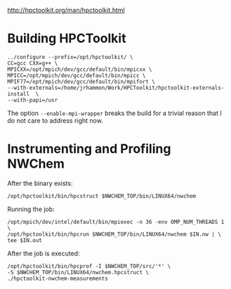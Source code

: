 http://hpctoolkit.org/man/hpctoolkit.html

# Building HPCToolkit
```
../configure --prefix=/opt/hpctoolkit/ \
CC=gcc CXX=g++ \
MPICXX=/opt/mpich/dev/gcc/default/bin/mpicxx \
MPICC=/opt/mpich/dev/gcc/default/bin/mpicc \
MPIF77=/opt/mpich/dev/gcc/default/bin/mpifort \
--with-externals=/home/jrhammon/Work/HPCToolkit/hpctoolkit-externals-install  \
--with-papi=/usr
```

The option `--enable-mpi-wrapper` breaks the build for a trivial reason that I do not care to address right now.

# Instrumenting and Profiling NWChem

After the binary exists:
```
/opt/hpctoolkit/bin/hpcstruct $NWCHEM_TOP/bin/LINUX64/nwchem
```

Running the job:
```
/opt/mpich/dev/intel/default/bin/mpiexec -n 36 -env OMP_NUM_THREADS 1 \
/opt/hpctoolkit/bin/hpcrun $NWCHEM_TOP/bin/LINUX64/nwchem $IN.nw | \
tee $IN.out
```

After the job is executed:
```
/opt/hpctoolkit/bin/hpcprof -I $NWCHEM_TOP/src/'*' \
-S $NWCHEM_TOP/bin/LINUX64/nwchem.hpcstruct \
./hpctoolkit-nwchem-measurements
```